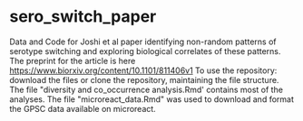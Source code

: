 # sero_switch_paper
Data and Code for Joshi et al paper identifying non-random patterns of serotype switching and exploring biological 
correlates of these patterns. The preprint for the article is here https://www.biorxiv.org/content/10.1101/811406v1 
To use the repository: download the files or clone the repository, maintaining the file structure. The file 
"diversity and co_occurrence analysis.Rmd' contains most of the analyses. The file "microreact_data.Rmd" was used to
download and format the GPSC data available on microreact.
